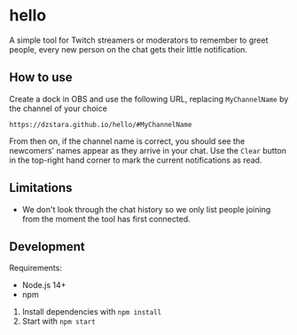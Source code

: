 # hello

A simple tool for Twitch streamers or moderators to remember to greet people, every new person on the chat gets their little notification.

## How to use

Create a dock in OBS and use the following URL, replacing `MyChannelName` by the channel of your choice

```
https://dzstara.github.io/hello/#MyChannelName
```

From then on, if the channel name is correct, you should see the newcomers' names appear as they arrive in your chat. Use the `Clear` button in the top-right hand corner to mark the current notifications as read.

## Limitations

- We don't look through the chat history so we only list people joining from the moment the tool has first connected.

## Development

Requirements:

- Node.js 14+
- npm

1. Install dependencies with `npm install`
2. Start with `npm start`
